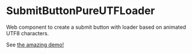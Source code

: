 # SubmitButtonPureUTFLoader
Web component to create a submit button with loader based on animated UTF8 characters.

See [the amazing demo!](https://slegrand45.github.io/SubmitButtonPureUTFLoader/demo/)
